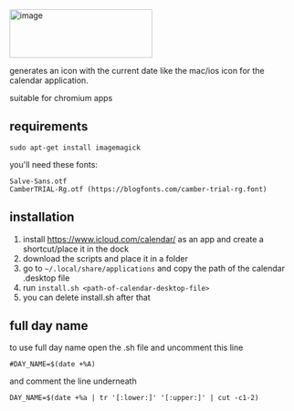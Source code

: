 <img width="250" height="85" alt="image" src="https://github.com/user-attachments/assets/6a40d598-dff8-43e2-b06a-c01e1aae7107" />



generates an icon with the current date like the mac/ios icon for the calendar application.

suitable for chromium apps

## requirements

```
sudo apt-get install imagemagick
```

you'll need these fonts:</br>
```
Salve-Sans.otf
CamberTRIAL-Rg.otf (https://blogfonts.com/camber-trial-rg.font)
```

## installation

1. install https://www.icloud.com/calendar/ as an app and create a shortcut/place it in the dock
2. download the scripts and place it in a folder
3. go to `~/.local/share/applications` and copy the path of the calendar .desktop file
4. run `install.sh <path-of-calendar-desktop-file>`
5. you can delete install.sh after that

## full day name

to use full day name open the .sh file and uncomment this line

`
#DAY_NAME=$(date +%A)
`

and comment the line underneath

`
DAY_NAME=$(date +%a | tr '[:lower:]' '[:upper:]' | cut -c1-2)
`
